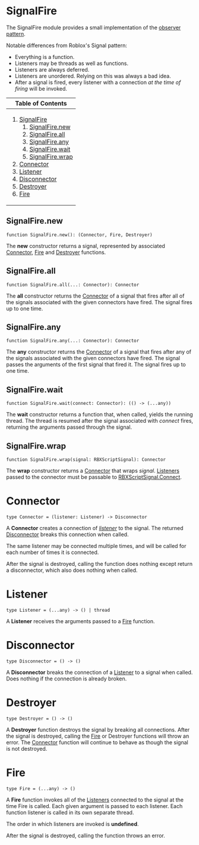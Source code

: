 # SignalFire
[SignalFire]: #user-content-signalfire

The SignalFire module provides a small implementation of the [observer
pattern][observer].

Notable differences from Roblox's Signal pattern:
- Everything is a function.
- Listeners may be threads as well as functions.
- Listeners are always deferred.
- Listeners are unordered. Relying on this was always a bad idea.
- After a signal is fired, every listener with a connection *at the time of
  firing* will be invoked.

[observer]: https://en.wikipedia.org/wiki/Observer_pattern

<table>
<thead><tr><th>Table of Contents</th></tr></thead>
<tbody><tr><td>

1. [SignalFire][SignalFire]
	1. [SignalFire.new][SignalFire.new]
	2. [SignalFire.all][SignalFire.all]
	3. [SignalFire.any][SignalFire.any]
	4. [SignalFire.wait][SignalFire.wait]
	5. [SignalFire.wrap][SignalFire.wrap]
2. [Connector][Connector]
3. [Listener][Listener]
4. [Disconnector][Disconnector]
5. [Destroyer][Destroyer]
6. [Fire][Fire]

</td></tr></tbody>
</table>

## SignalFire.new
[SignalFire.new]: #user-content-signalfirenew
```
function SignalFire.new(): (Connector, Fire, Destroyer)
```

The **new** constructor returns a signal, represented by associated
[Connector][Connector], [Fire][Fire] and [Destroyer][Destroyer] functions.

## SignalFire.all
[SignalFire.all]: #user-content-signalfireall
```
function SignalFire.all(...: Connector): Connector
```

The **all** constructor returns the [Connector][Connector] of a signal
that fires after all of the signals associated with the given connectors have
fired. The signal fires up to one time.

## SignalFire.any
[SignalFire.any]: #user-content-signalfireany
```
function SignalFire.any(...: Connector): Connector
```

The **any** constructor returns the [Connector][Connector] of a signal
that fires after any of the signals associated with the given connectors have
fired. The signal passes the arguments of the first signal that fired it. The
signal fires up to one time.

## SignalFire.wait
[SignalFire.wait]: #user-content-signalfirewait
```
function SignalFire.wait(connect: Connector): (() -> (...any))
```

The **wait** constructor returns a function that, when called, yields
the running thread. The thread is resumed after the signal associated with
*connect* fires, returning the arguments passed through the signal.

## SignalFire.wrap
[SignalFire.wrap]: #user-content-signalfirewrap
```
function SignalFire.wrap(signal: RBXScriptSignal): Connector
```

The **wrap** constructor returns a [Connector][Connector] that wraps
*signal*. [Listeners][Listener] passed to the connector must be passable to
[RBXScriptSignal.Connect][Connect].

[Connect]: https://developer.roblox.com/en-us/api-reference/datatype/RBXScriptSignal#functions

# Connector
[Connector]: #user-content-connector
```
type Connector = (listener: Listener) -> Disconnector
```

A **Connector** creates a connection of [*listener*][Listener] to the
signal. The returned [Disconnector][Disconnector] breaks this connection when
called.

The same listener may be connected multiple times, and will be called for
each number of times it is connected.

After the signal is destroyed, calling the function does nothing except
return a disconnector, which also does nothing when called.

# Listener
[Listener]: #user-content-listener
```
type Listener = (...any) -> () | thread
```

A **Listener** receives the arguments passed to a [Fire][Fire] function.

# Disconnector
[Disconnector]: #user-content-disconnector
```
type Disconnector = () -> ()
```

A **Disconnector** breaks the connection of a [Listener][Listener] to a
signal when called. Does nothing if the connection is already broken.

# Destroyer
[Destroyer]: #user-content-destroyer
```
type Destroyer = () -> ()
```

A **Destroyer** function destroys the signal by breaking all
connections. After the signal is destroyed, calling the [Fire][Fire] or
Destroyer functions will throw an error. The [Connector][Connector] function
will continue to behave as though the signal is not destroyed.

# Fire
[Fire]: #user-content-fire
```
type Fire = (...any) -> ()
```

A **Fire** function invokes all of the [Listeners][Listener] connected
to the signal at the time Fire is called. Each given argument is passed to
each listener. Each function listener is called in its own separate thread.

The order in which listeners are invoked is **undefined**.

After the signal is destroyed, calling the function throws an error.

